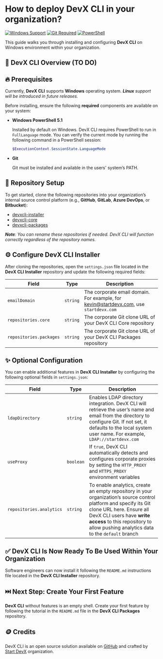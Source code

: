# How to deploy DevX CLI in your organization?

[![Windows Support](https://img.shields.io/badge/OS-Windows-blue?logo=windows)]()
[![Git Required](https://img.shields.io/badge/Dependency-Git-orange?logo=git)]()
[![PowerShell](https://img.shields.io/badge/PowerShell-5.1+-lightblue?logo=powershell)]()

This guide walks you through installing and configuring **DevX CLI** on Windows environment within your organization.

## 🔎 DevX CLI Overview (TO DO)

## 🔥 Prerequisites

Currently, **DevX CLI** supports **Windows** operating system. ***Linux** support will be introduced in future releases.*

Before installing, ensure the following **required** components are available on your system:

* **Windows PowerShell 5.1**

    Installed by default on Windows. DevX CLI requires PowerShell to run in `FullLanguage` mode. You can verify the current mode by running the following command in a PowerShell session:

    ```powershell
    $ExecutionContext.SessionState.LanguageMode
    ```

* **Git**

    Git must be installed and available in the users' system’s PATH.

## 📓 Repository Setup

To get started, clone the following repositories into your organization’s internal source control platform (e.g., **GitHub**, **GitLab**, **Azure DevOps**, or **Bitbucket**):

* [devxcli-installer](https://github.com/startdevx/devxcli-installer)
* [devxcli-core](https://github.com/startdevx/devxcli-core)
* [devxcli-packages](https://github.com/startdevx/devxcli-packages)

***Note**: You can rename these repositories if needed. DevX CLI will function correctly regardless of the repository names.*

## ⚙️ Configure DevX CLI Installer

After cloning the repositories, open the `settings.json` file located in the **DevX CLI Installer** repository and update the following required fields:

| Field | Type | Description |
| ----------- | ----------- | ----------- |
| `emailDomain` | `string` | The corporate email domain. For example, for kevin@startdevx.com, use `startdevx.com` |
| `repositories.core` | `string` | The corporate Git clone URL of your DevX CLI Core repository |
| `repositories.packages` | `string` | The corporate Git clone URL of your DevX CLI Packages repository |

## ✨ Optional Configuration

You can enable additional features in **DevX CLI Installer** by configuring the following optional fields in `settings.json`:

| Field | Type | Description |
| ----------- | ----------- | ----------- |
| `ldapDirectory` | `string` | Enables LDAP directory integration. DevX CLI will retrieve the user’s name and email from the directory to configure Git. If not set, it defaults to the local system user name. For example, `LDAP://startdevx.com` |
| `useProxy` | `boolean` | If `true`, DevX CLI automatically detects and configures corporate proxies by setting the `HTTP_PROXY` and `HTTPS_PROXY` environment variables |
| `repositories.analytics` | `string` | To enable analytics, create an empty repository in your organization’s source control platform and specify its Git clone URL here. Ensure all DevX CLI users have **write access** to this repository to allow pushing analytics data to the `default` branch |

## ✅ DevX CLI Is Now Ready To Be Used Within Your Organization

Software engineers can now install it following the `README.md` instructions file located in the **DevX CLI Installer** repository.

## ⏭️ Next Step: Create Your First Feature

**DevX CLI** without features is an empty shell. Create your first feature by following the tutorial in the `README.md` file in the **DevX CLI Packages** repository.

## 🪙 Credits

DevX CLI is an open source solution available on [GitHub](https://github.com/startdevx/devxcli-get-started) and crafted by [Start DevX](https://github.com/startdevx) organization.